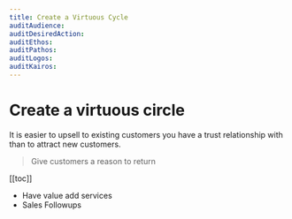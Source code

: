 ```yaml
---
title: Create a Virtuous Cycle
auditAudience:
auditDesiredAction:
auditEthos:
auditPathos:
auditLogos:
auditKairos:
---
```


# Create a virtuous circle

It is easier to upsell to existing customers you have a trust relationship with than to attract new customers.

> Give customers a reason to return

[[toc]]

- Have value add services
- Sales Followups
